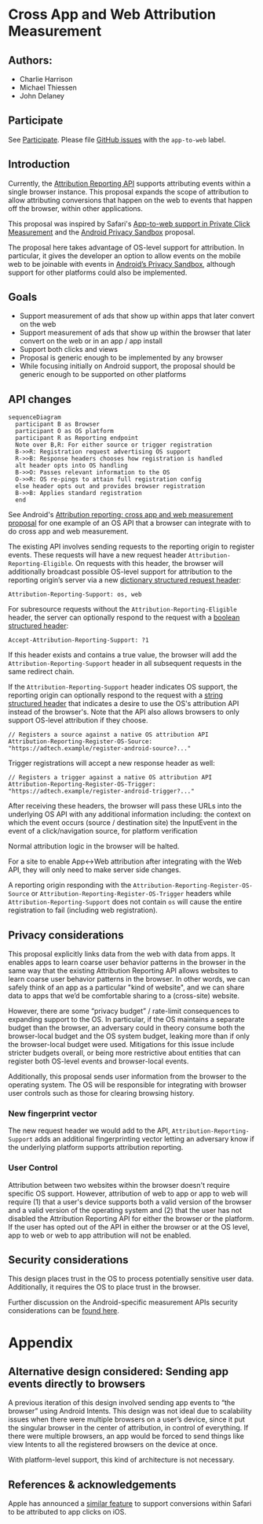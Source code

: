 # Cross App and Web Attribution Measurement

## Authors:
*   Charlie Harrison
*   Michael Thiessen
*   John Delaney

## Participate
See [Participate](https://github.com/WICG/conversion-measurement-api#participate).
Please file [GitHub issues](https://github.com/WICG/conversion-measurement-api/issues?q=is%3Aissue+is%3Aopen+label%3Aapp-to-web+) with the `app-to-web` label.


## Introduction

Currently, the [Attribution Reporting API](https://github.com/WICG/conversion-measurement-api) supports attributing events within a single browser instance. This proposal expands the scope of attribution to allow attributing conversions that happen on the web to events that happen off the browser, within other applications.

This proposal was inspired by Safari's [App-to-web support in Private Click Measurement](https://webkit.org/blog/11529/introducing-private-click-measurement-pcm/#:~:text=App-to-Web) and the [Android Privacy Sandbox](https://developer.android.com/design-for-safety/privacy-sandbox/attribution) proposal.

The proposal here takes advantage of OS-level support for attribution. In particular, it gives the developer an option to allow events on the mobile web to be joinable with events in [Android’s Privacy Sandbox](https://developer.android.com/design-for-safety/privacy-sandbox/attribution), although support for other platforms could also be implemented.

## Goals

*   Support measurement of ads that show up within apps that later convert on the web
*   Support measurement of ads that show up within the browser that later convert on the web or in an app / app install
*   Support both clicks and views
*   Proposal is generic enough to be implemented by any browser
*   While focusing initially on Android support, the proposal should be generic enough to be supported on other platforms

## API changes
```mermaid
sequenceDiagram
  participant B as Browser
  participant O as OS platform
  participant R as Reporting endpoint
  Note over B,R: For either source or trigger registration
  B->>R: Registration request advertising OS support
  R->>B: Response headers chooses how registration is handled
  alt header opts into OS handling
  B->>O: Passes relevant information to the OS
  O->>R: OS re-pings to attain full registration config
  else header opts out and provides browser registration
  B->>B: Applies standard registration
  end
```
See Android's [Attribution reporting: cross app and web measurement proposal](https://developer.android.com/design-for-safety/privacy-sandbox/attribution-app-to-web) for one example of an OS API that a browser can integrate with to do cross app and web measurement.

The existing API involves sending requests to the reporting origin to register events. These requests will have a new request header `Attribution-Reporting-Eligible`. On requests with this header, the browser will additionally broadcast possible OS-level support for attribution to the reporting origin’s server via a new [dictionary structured request header](https://datatracker.ietf.org/doc/html/draft-ietf-httpbis-header-structure-15#section-3.2):
```
Attribution-Reporting-Support: os, web
```

For subresource requests without the `Attribution-Reporting-Eligible` header,
the server can optionally respond to the request with a [boolean structured header](https://datatracker.ietf.org/doc/html/draft-ietf-httpbis-header-structure-15#section-3-3-6):
```http
Accept-Attribution-Reporting-Support: ?1
```

If this header exists and contains a true value, the browser will add the
`Attribution-Reporting-Support` header in all subsequent requests in the same redirect chain.

If the `Attribution-Reporting-Support` header indicates OS support, the reporting origin can optionally respond to the request with a [string structured header](https://datatracker.ietf.org/doc/html/draft-ietf-httpbis-header-structure-15#section-3.3.3) that indicates a desire to use the OS's attribution API instead of the browser's. Note that the API also allows browsers to only support OS-level attribution if they choose.
```
// Registers a source against a native OS attribution API
Attribution-Reporting-Register-OS-Source: "https://adtech.example/register-android-source?..."

```

Trigger registrations will accept a new response header as well:
```
// Registers a trigger against a native OS attribution API
Attribution-Reporting-Register-OS-Trigger: "https://adtech.example/register-android-trigger?..."
```

After receiving these headers, the browser will pass these URLs into the underlying OS API with any additional information including:
the context on which the event occurs (source / destination site)
the InputEvent in the event of a click/navigation source, for platform verification

Normal attribution logic in the browser will be halted.

For a site to enable App<->Web attribution after integrating with the Web API, they will only need to make server side changes.

A reporting origin responding with the `Attribution-Reporting-Register-OS-Source` or `Attribution-Reporting-Register-OS-Trigger` headers while `Attribution-Reporting-Support` does not contain `os` will cause the entire registration to fail (including web registration).

## Privacy considerations

This proposal explicitly links data from the web with data from apps. It enables apps to learn coarse user behavior patterns in the browser in the same way that the existing Attribution Reporting API allows websites to learn coarse user behavior patterns in the browser. In other words, we can safely think of an app as a particular "kind of website", and we can share data to apps that we’d be comfortable sharing to a (cross-site) website.

However, there are some “privacy budget” / rate-limit consequences to expanding support to the OS. In particular, if the OS maintains a separate budget than the browser, an adversary could in theory consume both the browser-local budget and the OS system budget, leaking more than if only the browser-local budget were used. Mitigations for this issue include stricter budgets overall, or being more restrictive about entities that can register both OS-level events and browser-local events.

Additionally, this proposal sends user information from the browser to the operating system. The OS will be responsible for integrating with browser user controls such as those for clearing browsing history.

### New fingerprint vector
The new request header we would add to the API, `Attribution-Reporting-Support` adds an additional fingerprinting vector letting an adversary know if the underlying platform supports attribution reporting.

### User Control
Attribution between two websites within the browser doesn't require specific OS support. However, attribution of web to app or app to web will require (1) that a user's device supports both a valid version of the browser and a valid version of the operating system and (2) that the user has not disabled the Attribution Reporting API for either the browser or the platform. If the user has opted out of the API in either the browser or at the OS level, app to web or web to app attribution will not be enabled.

## Security considerations

This design places trust in the OS to process potentially sensitive user data. Additionally, it requires the OS to place trust in the browser.

Further discussion on the Android-specific measurement APIs security considerations can be [found here](https://developer.android.com/design-for-safety/privacy-sandbox/attribution-app-to-web#apps-privacy-security).

# Appendix
## Alternative design considered: Sending app events directly to browsers

A previous iteration of this design involved sending app events to “the browser” using Android Intents. This design was not ideal due to scalability issues when there were multiple browsers on a user’s device, since it put the singular browser in the center of attribution, in control of everything. If there were multiple browsers, an app would be forced to send things like view Intents to all the registered browsers on the device at once.

With platform-level support, this kind of architecture is not necessary.

## References & acknowledgements

Apple has announced a [similar feature](https://webkit.org/blog/11529/introducing-private-click-measurement-pcm/#:~:text=App-to-Web) to support conversions within Safari to be attributed to app clicks on iOS.
